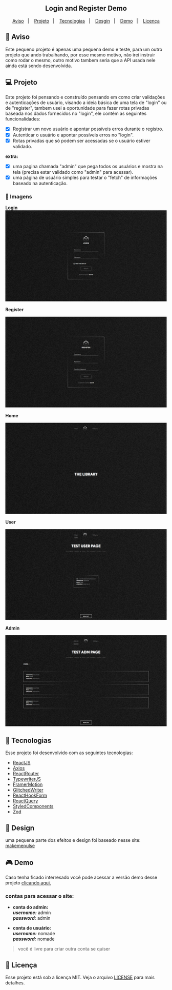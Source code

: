 <h2 align="center">
   Login and Register Demo
</h2>

<p align="center">
  <a href="#-aviso">Aviso</a>&nbsp;&nbsp;&nbsp;|&nbsp;&nbsp;&nbsp;
  <a href="#-projeto">Projeto</a>&nbsp;&nbsp;&nbsp;|&nbsp;&nbsp;&nbsp;
  <a href="#-tecnologias">Tecnologias</a>&nbsp;&nbsp;&nbsp;|&nbsp;&nbsp;&nbsp;
  <a href="#-design">Desgin</a>&nbsp;&nbsp;&nbsp;|&nbsp;&nbsp;&nbsp;
  <a href="#-demo">Demo</a>&nbsp;&nbsp;&nbsp;|&nbsp;&nbsp;&nbsp;
  <a href="#-licença">Licença</a>
</p>

## 📑 Aviso 
Este pequeno projeto é apenas uma pequena demo e teste, para um outro projeto que ando trabalhando, por esse mesmo motivo, não irei instruir como rodar o mesmo, outro motivo tambem seria que a API usada nele ainda está sendo desenvolvida. 

## 💻 Projeto

Este projeto foi pensando e construído pensando em como criar validações e autenticações de usuário, visando a ideia básica de uma tela de "login" ou de "register", tambem usei a oportunidade para fazer rotas privadas baseada nos dados fornecidos no "login", ele contém as seguintes funcionalidades: 

- [x] Registrar um novo usuário e apontar possíveis erros durante o registro.
- [x] Autenticar o usuário e apontar possíveis erros no "login".
- [x] Rotas privadas que só podem ser acessadas se o usuário estiver validado.

**extra:** 

- [x] uma pagina chamada "admin" que pega todos os usuários e mostra na tela (precisa estar validado como "admin" para acessar).
- [x] uma página de usuário simples para testar o "fetch" de informações baseado na autenticação.

### 📸 Imagens

**Login**
<img src=".github/login.png" alt="Login" />

**Register**

<img src=".github/register.png" alt="register" />

**Home**

<img src=".github/home.png" alt="home" />

**User**

<img src=".github/user.png" alt="user page" />

**Admin**

<img src=".github/admin.png" alt="admin page" />

## 🚀 Tecnologias

Esse projeto foi desenvolvido com as seguintes tecnologias:

- [ReactJS](https://pt-br.reactjs.org)
- [Axios](https://axios-http.com/ptbr/)
- [ReactRouter](https://reactrouter.com)
- [TypewriterJS](https://github.com/tameemsafi/typewriterjs#readme)
- [FramerMotion](https://www.framer.com/motion/)
- [GlitchedWriter](https://github.com/thetarnav/glitched-writer)
- [ReactHookForm](https://react-hook-form.com)
- [ReactQuery](https://tanstack.com/query/v3/)
- [StyledComponents](https://styled-components.com/docs)
- [Zod](https://zod.dev)

## 🔖 Design

uma pequena parte dos efeitos e design foi baseado nesse site: [makemepulse](https://2016.makemepulse.com)

## 🎮 Demo 

Caso tenha ficado interresado você pode acessar a versão demo desse projeto [clicando aqui.](https://login-and-register-test.netlify.app/)

### contas para acessar o site:
- **conta do admin:** <br/>
**_username:_** admin <br/>
**_password:_** admin

- **conta de usuário:** <br/>
**_username:_** nomade <br/>
**_password:_** nomade

> você é livre para criar outra conta se quiser

## 📝 Licença

Esse projeto está sob a licença MIT. Veja o arquivo [LICENSE](LICENSE) para mais detalhes.
